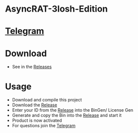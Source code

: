 # AsyncRAT-3losh-Edition

# [Telegram](https://t.me/batchcrypter)

# Download
- See in the [Releases](https://github.com/SmokeLoader/AsyncRAT-3losh-Edition/releases/tag/1.0)

# Usage
- Download and compile this project
- Download the [Release](https://github.com/SmokeLoader/AsyncRAT-3losh-Edition/releases/tag/1.0)
- Enter your ID from the [Release](https://github.com/SmokeLoader/AsyncRAT-3losh-Edition/releases/tag/1.0) into the BinGen/ License Gen
- Generate and copy the Bin into the [Release](https://github.com/SmokeLoader/AsyncRAT-3losh-Edition/releases/tag/1.0) and start it
- Product is now activated
- For questions join the [Telegram](https://t.me/batchcrypter)
